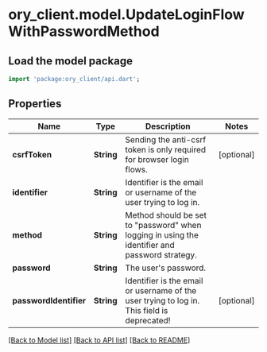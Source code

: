 # ory_client.model.UpdateLoginFlowWithPasswordMethod

## Load the model package
```dart
import 'package:ory_client/api.dart';
```

## Properties
Name | Type | Description | Notes
------------ | ------------- | ------------- | -------------
**csrfToken** | **String** | Sending the anti-csrf token is only required for browser login flows. | [optional] 
**identifier** | **String** | Identifier is the email or username of the user trying to log in. | 
**method** | **String** | Method should be set to \"password\" when logging in using the identifier and password strategy. | 
**password** | **String** | The user's password. | 
**passwordIdentifier** | **String** | Identifier is the email or username of the user trying to log in. This field is deprecated! | [optional] 

[[Back to Model list]](../README.md#documentation-for-models) [[Back to API list]](../README.md#documentation-for-api-endpoints) [[Back to README]](../README.md)


